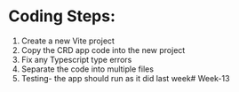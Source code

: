# Coding Steps:
1. Create a new Vite project
2. Copy the CRD app code into the new project
3. Fix any Typescript type errors
4. Separate the code into multiple files
5. Testing- the app should run as it did last week#   W e e k - 1 3  
 